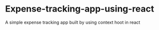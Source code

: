 # Expense-tracking-app-using-react
A simple expense tracking app built by using context hoot in react 
